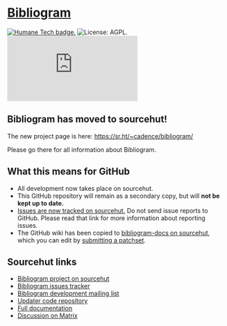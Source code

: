 # [Bibliogram](https://bibliogram.art)

[![Humane Tech badge.](https://meta.bibliogram.art/art/humane-tech-badge.svg)](https://github.com/humanetech-community/awesome-humane-tech#readme)
![License: AGPL.](https://img.shields.io/badge/license-AGPL-%233897f0)
[![Discussion on Matrix.](https://img.shields.io/matrix/bibliogram:matrix.org?label=%23bibliogram&logo=matrix)](https://matrix.to/#/#bibliogram:matrix.org)

## Bibliogram has moved to sourcehut!

The new project page is here: https://sr.ht/~cadence/bibliogram/

Please go there for all information about Bibliogram.

## What this means for GitHub

- All development now takes place on sourcehut.
- This GitHub repository will remain as a secondary copy, but will
  **not be kept up to date.**
- [Issues are now tracked on sourcehut.][issues] Do not send issue
reports to GitHub. Please read that link for more information about
reporting issues.
- The GitHub wiki has been copied to
[bibliogram-docs on sourcehut][docs folder], which you can edit by
[submitting a patchset].

[submitting a patchset]: https://git.sr.ht/~cadence/bibliogram-docs/tree/master/docs/Submitting%20a%20patchset.md

## Sourcehut links

- [Bibliogram project on sourcehut][project]
- [Bibliogram issues tracker][issues]
- [Bibliogram development mailing list][list]
- [Updater code repository][updater repo]
- [Full documentation][docs folder]
- [Discussion on Matrix][matrix]

[project]: https://sr.ht/~cadence/bibliogram/
[main repo]: https://git.sr.ht/~cadence/bibliogram
[issues]: https://todo.sr.ht/~cadence/bibliogram-issues
[list]: https://lists.sr.ht/~cadence/bibliogram-devel
[updater repo]: https://git.sr.ht/~cadence/bibliogram-updater
[docs folder]: https://git.sr.ht/~cadence/bibliogram-docs/tree/master/docs
[matrix]: https://matrix.to/#/#bibliogram:matrix.org
